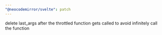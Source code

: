 ```yaml
---
"@neocodemirror/svelte": patch
---
```


delete last_args after the throttled function gets called to avoid infinitely call the function
